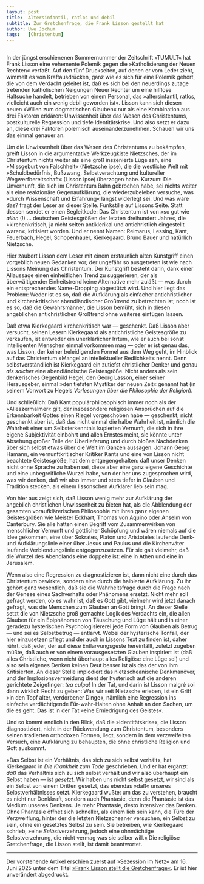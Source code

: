 ```yaml
---
layout:	post
title:	Altersinfantil, ratlos und debil
subtitle: Zur Gretchenfrage, die Frank Lisson gestellt hat
author:	Uwe Jochum
tags:   [Christentum]
---
```


<img
src="https://vg04.met.vgwort.de/na/07ca122da54b44a7854a4eebfe350104"
width="1" height="1" alt="">

In der jüngst erschienenen Sommernummer der Zeitschrift »TUMULT«
hat Frank Lisson eine vehemente Polemik gegen die »Katholisierung
der Neuen Rechten« verfaßt. Auf den fünf Druckseiten, auf denen
er vom Leder zieht, wimmelt es von Kraftausdrücken, ganz wie es
sich für eine Polemik gehört, die von dem Verdacht geleitet ist,
daß es sich bei den neuerdings zutage tretenden katholischen
Neigungen Neuer Rechter um eine hilflose Haltsuche handelt,
betrieben von einem Personal, das »altersinfantil, ratlos,
vielleicht auch ein wenig debil geworden ist«. Lisson kann sich
diesen neuen »Willen zum dogmatischen Glauben« nur als eine
Kombination aus drei Faktoren erklären: Unwissenheit über das
Wesen des Christentums, postkulturelle Regression und tiefe
Identitätskrise. Und also setzt er dazu an, diese drei Faktoren
polemisch auseinanderzunehmen. Schauen wir uns das einmal genauer
an.

Um die Unwissenheit über das Wesen des Christentums zu bekämpfen,
greift Lisson in die argumentative Werkzeugkiste Nietzsches, der
im Christentum nichts weiter als eine groß inszenierte Lüge sah,
eine »Missgeburt von Falschheit« (Nietzsche ipse), die die
westliche Welt mit »Schuldbedürfnis, Bußzwang, Selbstverachtung
und kultureller Wegwerfbereitschaft« (Lisson ipse) überzogen
habe. Kurzum: Die Unvernunft, die sich im Christentum Bahn
gebrochen habe, sei nichts weiter als eine reaktionäre
Gegenaufklärung, die wiederzubeleben versuche, was »durch
Wissenschaft und Erfahrung« längst widerlegt sei. Und was wäre
das? fragt der Leser an dieser Stelle. Funkstille auf Lissons
Seite. Statt dessen sendet er einen Begleitkode: Das Christentum
ist von »so gut wie *allen* (!) ... deutschen Geistesgrößen der
letzten dreihundert Jahre«, die »kirchenkritisch, ja nicht selten
antiklerikal und antichristlich eingestellt waren«, kritisiert
worden. Und er nennt Namen: Reimarus, Lessing, Kant, Feuerbach,
Hegel, Schopenhauer, Kierkegaard, Bruno Bauer und natürlich
Nietzsche.

Hier zaubert Lisson dem Leser mit einem erstaunlich alten
Kunstgriff einen vorgeblich neuen Gedanken vor, der ungefähr so
ausgetreten ist wie nach Lissons Meinung das Christentum. Der
Kunstgriff besteht darin, dank einer Allaussage einen
einheitlichen Trend zu suggerieren, der als überwältigender
Einheitstrend keine Alternative mehr zuläßt — was durch ein
entsprechendes Name-Dropping abgestützt wird. Und hier liegt das
Problem: Weder ist es so, daß die Aufklärung als einfacher
antichristlicher und kirchenkritischer abendländischer Großtrend
zu betrachten ist; noch ist es so, daß die Gewährsmänner, die
Lisson bemüht, sich in diesen angeblichen antichristlichen
Großtrend ohne weiteres einfügen lassen.

Daß etwa Kierkegaard kirchenkritisch war — geschenkt. Daß Lisson
aber versucht, seinen Lesern Kierkegaard als antichristliche
Geistesgröße zu verkaufen, ist entweder ein unerklärlicher
Irrtum, wie er auch bei sonst intelligenten Menschen einmal
vorkommen mag — oder er ist genau das, was Lisson, der keiner
beleidigenden Formel aus dem Weg geht, im Hinblick auf das
Christentum »Mangel an intellektueller Redlichkeit« nennt. Denn
selbstverständlich ist Kierkegaard ein zutiefst christlicher
Denker und genau *als solcher* eine abendländische
Geistesgröße. Nicht anders als sein denkerisches Gegenbild Hegel,
den Georg Lasson, einer seiner Herausgeber, einmal »den tiefsten
Mystiker der neuen Zeit« genannt hat (in seinem Vorwort zu Hegels
*Vorlesungen über die Philosophie der Religion*). 

Und schließlich: Daß Kant populärphilosophisch immer noch als der
»Alleszermalmer« gilt, der insbesondere religiösen Ansprüchen auf
die Erkennbarkeit Gottes einen Riegel vorgeschoben habe —
geschenkt; nicht geschenkt aber ist, daß das nicht einmal die
halbe Wahrheit ist, nämlich die Wahrheit einer um
Selbsterkenntnis kupierten Vernunft, die sich in ihre eigene
Subjektivität einbohrt und allen Ernstes meint, sie könnte unter
Absehung großer Teile der Überlieferung und durch bloßes
Nachdenken über sich selbst etwas über die Welt im Ganzen
aussagen. Johann Georg Hamann, ein vernunftkritischer Kritiker
Kants und eine von Lisson nicht beachtete Geistesgröße, hat dem
entgegengehalten: daß unser Denken nicht ohne Sprache zu haben
sei, diese aber eine ganz eigene Geschichte und eine
unbegreifliche Wurzel habe, von der her uns zugesprochen wird,
was wir denken, daß wir also immer und stets tiefer in Glauben
und Tradition stecken, als einem lissonschen Aufklärer lieb sein
mag.

Von hier aus zeigt sich, daß Lisson wenig mehr zur Aufklärung der
angeblich christlichen Unwissenheit zu bieten hat, als die
Abblendung der gesamten voraufklärerischen Philosophie mit ihren
ganz eigenen Geistesgrößen wie Meister Eckhart, Thomas von Aquino
oder Anselm von Canterbury. Sie alle hatten einen Begriff vom
Zusammenwirken von menschlicher Vernunft und göttlicher Schöpfung
und wären niemals auf die Idee gekommen, eine über Sokrates,
Platon und Aristoteles laufende Denk- und Aufklärungslinie einer
über Jesus und Paulus und die Kirchenväter laufende
Verblendungslinie entgegenzusetzen. Für sie galt vielmehr, daß
die Wurzel des Abendlands eine doppelte ist: eine in Athen und
eine in Jerusalem.

Wenn also eine Regression zu diagnostizieren ist, dann nicht eine
durch das Christentum bewirkte, sondern eine durch die halbierte
Aufklärung. Zu ihr gehört ganz wesentlich, daß sie die
Wahrheitsfrage durch die Frage nach der Genese eines Sachverhalts
oder Phänomens ersetzt. Nicht mehr soll gefragt werden, ob es
wahr ist, daß es Gott gibt, vielmehr wird jetzt danach
gefragt, was die Menschen zum Glauben an Gott bringt. An dieser
Stelle setzt die von Nietzsche groß gemachte Logik des Verdachts
ein, die allen Glauben für ein Epiphänomen von Täuschung und Lüge
hält und in einer geradezu hysterischen Psychologisiererei jede
Form von Glauben als Betrug — und sei es Selbstbetrug —
entlarvt. Wobei der hysterische Tonfall, der hier einzusetzen
pflegt und der auch in Lissons Text zu finden ist, daher rührt,
daß jeder, der auf diese Entlarvungsgeste hereinfällt, zuletzt
zugeben müßte, daß auch er von einem vorausgesetzten Glauben
inspiriert ist (daß alles Christliche, wenn nicht überhaupt alles
Religiöse eine Lüge sei) und also sein eigenes Denken keinen Deut
besser ist als das der von ihm Kritisierten. An dieser Stelle
implodiert das nietzscheanische Denkmanöver, und der
Implosionsvermeidung dient der hysterisch auf die anderen
gerichtete Zeigefinger: *tea culpa*! In der Tat, und darin ist
Lisson malgré soi dann wirklich Recht zu geben: Was wir seit
Nietzsche erleben, ist ein Griff »in den Topf alter, verdorbener
Dinge«, nämlich eine Regression ins einfache verdächtigende
Für-wahr-Halten ohne Anhalt an den Sachen, um die es geht. Das
ist in der Tat »eine Erniedrigung des Geistes«.

Und so kommt endlich in den Blick, daß die »Identitätskrise«, die
Lisson diagnostiziert, nicht in der Rückwendung zum Christentum,
besonders seinen tradierten orthodoxen Formen, liegt, sondern in
dem verzweifelten Versuch, eine Aufklärung zu behaupten, die ohne
christliche Religion und Gott auskommt.

»Das Selbst ist ein Verhältnis, das sich zu sich selbst verhält«,
hat Kierkegaard in *Die Krankheit zum Tode* geschrieben. Und er
hat ergänzt: *daß* das Verhältnis sich zu sich selbst verhält und
wir also überhaupt ein Selbst haben — ist *gesetzt*. Wir haben
uns nicht selbst gesetzt, wir sind als ein Selbst von einem
Dritten gesetzt, das ebendas »daß« unseres Selbstverhältnisses
setzt. Kierkegaard wußte: um das zu verstehen, braucht es nicht
nur Denkkraft, sondern auch Phantasie, denn die Phantasie ist das
Medium unseres Denkens. Je mehr Phantasie, desto intensiver das
Denken. Ohne Phantasie öffnet sich schneller, als einem lieb sein
kann, die Türe der Verzweiflung, hinter der die letzten
Nietzscheaner versuchen, ein Selbst zu sein, ohne ein gesetztes
Selbst zu sein. Sie betreiben, wie Kierkegaard schrieb, »eine
*Selbst*verzehrung, jedoch eine ohnmächtige Selbstverzehrung, die
nicht vermag was sie selber will.« Die religiöse Gretchenfrage,
die Lisson stellt, ist damit beantwortet.

---

Der vorstehende Artikel erschien zuerst auf »Sezession im Netz«
am 16. Juni 2025 unter dem Titel [»Frank Lisson stellt die
Gretchenfrage«](https://sezession.de/70265/frank-lisson-stellt-die-gretchenfrage). Er
ist hier unverändert abgedruckt.
